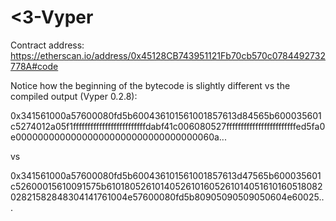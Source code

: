 # <3-Vyper

Contract address: https://etherscan.io/address/0x45128CB743951121Fb70cb570c0784492732778A#code

Notice how the beginning of the bytecode is slightly different vs the compiled output (Vyper 0.2.8):

0x341561000a57600080fd5b600436101561001857613d84565b600035601c5274012a05f1fffffffffffffffffffffffffdabf41c006080527ffffffffffffffffffffffffed5fa0e000000000000000000000000000000000060a...

vs

0x341561000a57600080fd5b600436101561001857613d47565b600035601c52600015610091575b6101805261014052610160526101405161016051808202821582848304141761004e57600080fd5b80905090509050604e60025...
